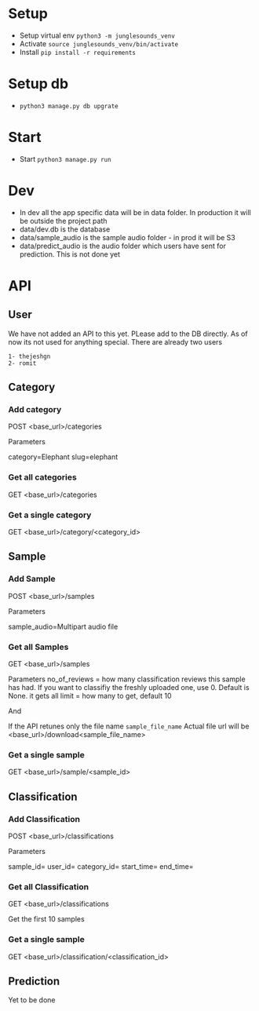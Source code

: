 # Setup
- Setup virtual env `python3 -m junglesounds_venv`
- Activate `source junglesounds_venv/bin/activate`
- Install `pip install -r requirements`

# Setup db
- `python3 manage.py db upgrate`


# Start 
- Start `python3 manage.py run`


# Dev 
- In dev all the app specific data will be in data folder. In production it will be outside the project path
- data/dev.db is the database
- data/sample_audio is the sample audio folder - in prod it will be S3
- data/predict_audio is the audio folder which users have sent for prediction. This is not done yet



# API

## User

We have not added an API to this yet. PLease add to the DB directly. As of now its not used for anything special. There are already two users 
```
1- thejeshgn
2- romit
```

## Category

### Add category

POST <base_url>/categories

Parameters

category=Elephant
slug=elephant

### Get all categories

GET <base_url>/categories


### Get a single category
GET <base_url>/category/<category_id>


## Sample
### Add Sample

POST <base_url>/samples

Parameters

sample_audio=Multipart audio file


### Get all Samples

GET <base_url>/samples

Parameters
no_of_reviews = how many classification reviews this sample has had. If you want to classifiy the freshly uploaded one, use 0. Default is None. it gets all
limit = how many to get, default 10

And

If the API retunes only the file name `sample_file_name`
Actual file url will be <base_url>/download<sample_file_name>


### Get a single sample
GET <base_url>/sample/<sample_id>



## Classification
### Add Classification

POST <base_url>/classifications

Parameters

sample_id=
user_id=
category_id=
start_time=
end_time=


### Get all Classification

GET <base_url>/classifications

Get the first 10 samples


### Get a single sample

GET <base_url>/classification/<classification_id>



## Prediction
Yet to be done
